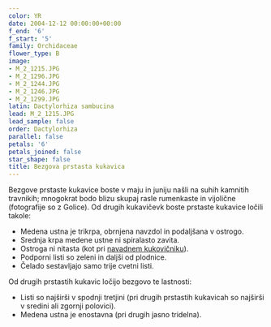```yaml
---
color: YR
date: 2004-12-12 00:00:00+00:00
f_end: '6'
f_start: '5'
family: Orchidaceae
flower_type: B
image:
- M_2_1215.JPG
- M_2_1296.JPG
- M_2_1244.JPG
- M_2_1246.JPG
- M_2_1299.JPG
latin: Dactylorhiza sambucina
lead: M_2_1215.JPG
lead_sample: false
order: Dactylorhiza
parallel: false
petals: '6'
petals_joined: false
star_shape: false
title: Bezgova prstasta kukavica
---
```

Bezgove prstaste kukavice boste v maju in juniju našli na suhih kamnitih travnikih; mnogokrat bodo blizu skupaj rasle rumenkaste in vijolične (fotografije so z Golice). Od drugih kukavičevk boste prstaste kukavice ločili takole:

-   Medena ustna je trikrpa, obrnjena navzdol in podaljšana v ostrogo.
-   Srednja krpa medene ustne ni spiralasto zavita.
-   Ostroga ni nitasta (kot pri [navadnem kukovičniku](../../gymnadeniaconopsea/navadni-kukovi&#269;nik/)).
-   Podporni listi so zeleni in daljši od plodnice.
-   Čelado sestavljajo samo trije cvetni listi.

Od drugih prstastih kukavic ločijo bezgovo te lastnosti:

-   Listi so najširši v spodnji tretjini (pri drugih prstastih kukavicah so najširši v sredini ali zgornji polovici).
-   Medena ustna je enostavna (pri drugih jasno tridelna).
